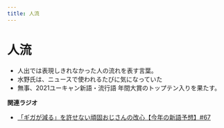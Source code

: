 ```yaml
---
title: 人流
---
```


# 人流


-   人出では表現しきれなかった人の流れを表す言葉。
-   水野氏は、ニュースで使われるたびに気になっていた
-   無事、2021ユーキャン新語・流行語 年間大賞のトップテン入りを果たす。

**関連ラジオ**

-   [「ギガが減る」を許せない頑固おじさんの改心【今年の新語予想】#67](https://www.youtube.com/watch?v=Fc8ugpF5_C8)
